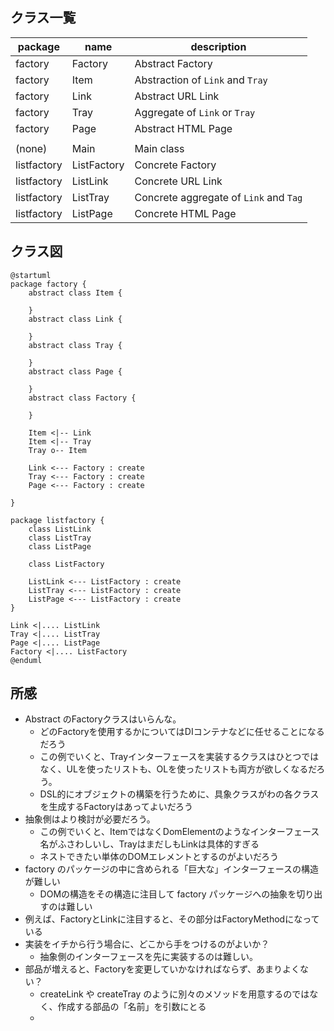 ## クラス一覧

| package     | name        | description                            |
|-------------|-------------|----------------------------------------|
| factory     | Factory     | Abstract Factory                       |
| factory     | Item        | Abstraction of `Link` and `Tray`       |
| factory     | Link        | Abstract URL Link                      |
| factory     | Tray        | Aggregate of `Link` or `Tray`          |
| factory     | Page        | Abstract HTML Page                     |
|             |             |                                        |
| (none)      | Main        | Main class                             |
| listfactory | ListFactory | Concrete Factory                       |
| listfactory | ListLink    | Concrete URL Link                      |
| listfactory | ListTray    | Concrete aggregate of `Link` and `Tag` |
| listfactory | ListPage    | Concrete HTML Page                     |

## クラス図

```plantuml
@startuml
package factory {
    abstract class Item {
    
    }
    abstract class Link {
    
    }
    abstract class Tray {
    
    }
    abstract class Page {
    
    }
    abstract class Factory {
    
    }
    
    Item <|-- Link
    Item <|-- Tray
    Tray o-- Item
    
    Link <--- Factory : create
    Tray <--- Factory : create
    Page <--- Factory : create
    
}

package listfactory {
    class ListLink
    class ListTray
    class ListPage
    
    class ListFactory
    
    ListLink <--- ListFactory : create
    ListTray <--- ListFactory : create
    ListPage <--- ListFactory : create
}

Link <|.... ListLink
Tray <|.... ListTray
Page <|.... ListPage
Factory <|.... ListFactory
@enduml
```

## 所感

- Abstract のFactoryクラスはいらんな。
    - どのFactoryを使用するかについてはDIコンテナなどに任せることになるだろう
    - この例でいくと、Trayインターフェースを実装するクラスはひとつではなく、ULを使ったリストも、OLを使ったリストも両方が欲しくなるだろう。
    - DSL的にオブジェクトの構築を行うために、具象クラスがわの各クラスを生成するFactoryはあってよいだろう
- 抽象側はより検討が必要だろう。
    - この例でいくと、ItemではなくDomElementのようなインターフェース名がふさわしいし、TrayはまだしもLinkは具体的すぎる
    - ネストできたい単体のDOMエレメントとするのがよいだろう
- factory のパッケージの中に含められる「巨大な」インターフェースの構造が難しい
    - DOMの構造をその構造に注目して factory パッケージへの抽象を切り出すのは難しい
- 例えば、FactoryとLinkに注目すると、その部分はFactoryMethodになっている
- 実装をイチから行う場合に、どこから手をつけるのがよいか？
    - 抽象側のインターフェースを先に実装するのは難しい。
- 部品が増えると、Factoryを変更していかなければならず、あまりよくない？
    - createLink や createTray のように別々のメソッドを用意するのではなく、作成する部品の「名前」を引数にとる
    - 
